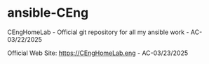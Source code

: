 # ansible-CEng
CEngHomeLab - Official git repository for all my ansible work - AC-03/22/2025

Official Web Site: https://CEngHomeLab.eng - AC-03/23/2025
